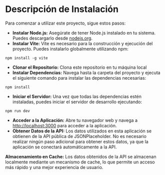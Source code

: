 
<h1>Descripción de Instalación</h1>
<p>Para comenzar a utilizar este proyecto, sigue estos pasos:</p>
<ul>
  <li><strong>Instalar Node.js:</strong> Asegúrate de tener Node.js instalado en tu sistema. Puedes descargarlo desde <a href="https://nodejs.org/es/">nodejs.org</a>.</li>
  <li><strong>Instalar Vite:</strong> Vite es necesario para la construcción y ejecución del proyecto. Puedes instalarlo globalmente utilizando npm:</li>
</ul>
<pre><code>npm install -g vite
</code></pre>
<ul>
  <li><strong>Clonar el Repositorio:</strong> Clona este repositorio en tu máquina local</li>
  <li><strong>Instalar Dependencias:</strong> Navega hasta la carpeta del proyecto y ejecuta el siguiente comando para instalar las dependencias necesarias:</li>
</ul>
<pre><code>npm install
</code></pre>
<ul>
  <li><strong>Iniciar el Servidor:</strong> Una vez que todas las dependencias estén instaladas, puedes iniciar el servidor de desarrollo ejecutando:</li>
</ul>
<pre><code>npm run dev
</code></pre>
<ul>
  <li><strong>Acceder a la Aplicación:</strong> Abre tu navegador web y navega a <a href="http://localhost:3000">http://localhost:3000</a> para acceder a la aplicación.</li>
  <li><strong>Obtener Datos de la API:</strong> Los datos utilizados en esta aplicación se obtienen de la API pública de JSONPlaceholder. No es necesario realizar ningún paso adicional para obtener estos datos, ya que la aplicación se conectará automáticamente a la API.</li>
</ul>
<p><strong>Almacenamiento en Cache:</strong> Los datos obtenidos de la API se almacenan localmente mediante un mecanismo de cache, lo que permite un acceso más rápido y una mejor experiencia de usuario.</p>
